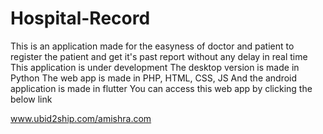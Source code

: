 # Hospital-Record
This is an application made for the easyness of doctor and patient to register the patient and get it's past report without any delay in real time
 This application is under development
The desktop version is made in Python
The web app is made in PHP, HTML, CSS, JS
And the android application is made in flutter
You can access this web app by clicking the below link

www.ubid2ship.com/amishra.com
